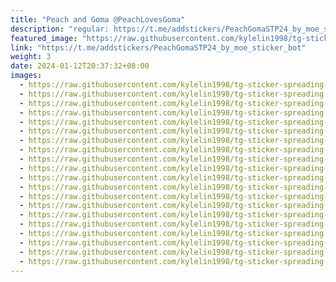 ```yaml
---
title: "Peach and Goma @PeachLovesGoma"
description: "regular: https://t.me/addstickers/PeachGomaSTP24_by_moe_sticker_bot"
featured_image: "https://raw.githubusercontent.com/kylelin1998/tg-sticker-spreading-worldwide-images/main/img/4230d9df-2fbc-4b6d-a947-4f4b86784e01.jpg"
link: "https://t.me/addstickers/PeachGomaSTP24_by_moe_sticker_bot"
weight: 3
date: 2024-01-12T20:37:32+08:00
images:
  - https://raw.githubusercontent.com/kylelin1998/tg-sticker-spreading-worldwide-images/main/img/4230d9df-2fbc-4b6d-a947-4f4b86784e01.jpg
  - https://raw.githubusercontent.com/kylelin1998/tg-sticker-spreading-worldwide-images/main/img/e8d036d5-5649-44b1-b8d6-260ebbdb3094.jpg
  - https://raw.githubusercontent.com/kylelin1998/tg-sticker-spreading-worldwide-images/main/img/c09399f9-4e21-4eee-8ad3-9f4336a4b6cb.jpg
  - https://raw.githubusercontent.com/kylelin1998/tg-sticker-spreading-worldwide-images/main/img/4b63184d-da1b-48c2-b245-aa0525878e58.jpg
  - https://raw.githubusercontent.com/kylelin1998/tg-sticker-spreading-worldwide-images/main/img/141644ee-328e-420a-a0ec-edf876fa4dbb.jpg
  - https://raw.githubusercontent.com/kylelin1998/tg-sticker-spreading-worldwide-images/main/img/e457b688-7346-47d6-a8c7-071f95896ea8.jpg
  - https://raw.githubusercontent.com/kylelin1998/tg-sticker-spreading-worldwide-images/main/img/65f92284-2f00-4ef8-bf0b-f57d6c31cbcf.jpg
  - https://raw.githubusercontent.com/kylelin1998/tg-sticker-spreading-worldwide-images/main/img/cfc79ae8-a36d-4c4d-abaa-2f033f636a08.jpg
  - https://raw.githubusercontent.com/kylelin1998/tg-sticker-spreading-worldwide-images/main/img/02ec96ce-d325-4562-b5ea-a3403d94ba34.jpg
  - https://raw.githubusercontent.com/kylelin1998/tg-sticker-spreading-worldwide-images/main/img/e4d8ce90-7648-4a01-b964-6cf785737354.jpg
  - https://raw.githubusercontent.com/kylelin1998/tg-sticker-spreading-worldwide-images/main/img/d1d6c314-901d-47c2-a007-ec91e7790903.jpg
  - https://raw.githubusercontent.com/kylelin1998/tg-sticker-spreading-worldwide-images/main/img/acef107f-7d6e-4af2-bff9-6ddd8d6b6afe.jpg
  - https://raw.githubusercontent.com/kylelin1998/tg-sticker-spreading-worldwide-images/main/img/d3067ea2-4c69-4cc0-b9df-3136fcee840a.jpg
  - https://raw.githubusercontent.com/kylelin1998/tg-sticker-spreading-worldwide-images/main/img/d9bea8de-79ca-439a-9b63-0f0c94733cf2.jpg
  - https://raw.githubusercontent.com/kylelin1998/tg-sticker-spreading-worldwide-images/main/img/37cdc763-8434-4c0b-95e1-7daa0e3cac3b.jpg
  - https://raw.githubusercontent.com/kylelin1998/tg-sticker-spreading-worldwide-images/main/img/0eca42ad-9726-42ee-9c3e-d5a9dd844383.jpg
  - https://raw.githubusercontent.com/kylelin1998/tg-sticker-spreading-worldwide-images/main/img/e294c165-290f-4fbb-b543-f5ca24e1dab4.jpg
  - https://raw.githubusercontent.com/kylelin1998/tg-sticker-spreading-worldwide-images/main/img/a3928a49-b2cc-4377-95df-3796762bb108.jpg
  - https://raw.githubusercontent.com/kylelin1998/tg-sticker-spreading-worldwide-images/main/img/3bc87fab-6e71-4410-bda5-acf15787ef13.jpg
  - https://raw.githubusercontent.com/kylelin1998/tg-sticker-spreading-worldwide-images/main/img/b779a501-77fa-4847-8909-29ffaeda995b.jpg
---
```

